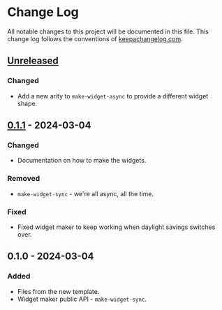 # Change Log
All notable changes to this project will be documented in this file. This change log follows the conventions of [keepachangelog.com](http://keepachangelog.com/).

## [Unreleased]
### Changed
- Add a new arity to `make-widget-async` to provide a different widget shape.

## [0.1.1] - 2024-03-04
### Changed
- Documentation on how to make the widgets.

### Removed
- `make-widget-sync` - we're all async, all the time.

### Fixed
- Fixed widget maker to keep working when daylight savings switches over.

## 0.1.0 - 2024-03-04
### Added
- Files from the new template.
- Widget maker public API - `make-widget-sync`.

[Unreleased]: https://sourcehost.site/your-name/clojure-app/compare/0.1.1...HEAD
[0.1.1]: https://sourcehost.site/your-name/clojure-app/compare/0.1.0...0.1.1
